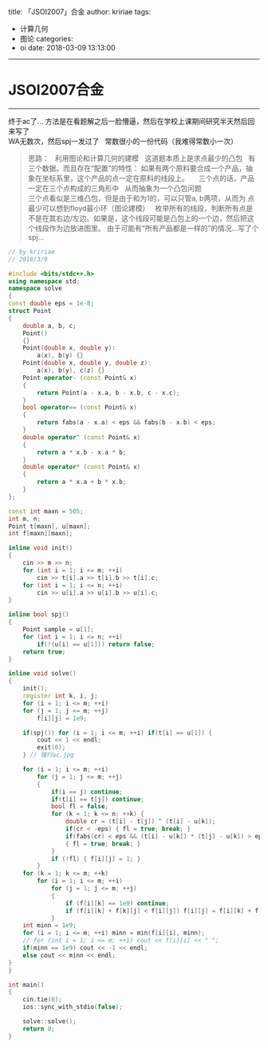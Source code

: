 title: 「JSOI2007」合金
author: kririae
tags:
  - 计算几何
  - 图论
categories:
  - oi
date: 2018-03-09 13:13:00
---
# JSOI2007合金

---

<!--more-->

终于ac了...
方法是在看题解之后一脸懵逼，然后在学校上课期间研究半天然后回来写了   
WA无数次，然后spj一发过了   
常数很小的一份代码（我难得常数小一次） 

> 思路：  
利用图论和计算几何的建模   
这道题本质上是求点最少的凸包   
有三个数据。而且存在“配置”的特性：
如果有两个原料要合成一个产品，抽象在坐标系里，这个产品的点一定在原料的线段上。    
三个点的话，产品一定在三个点构成的三角形中   
从而抽象为一个凸包问题   
三个点看似是三维凸包，但是由于和为1的，可以只管a, b两项，从而为
点最少可以想到floyd最小环（图论建模）   
枚举所有的线段，判断所有点是不是在其右边/左边。如果是，这个线段可能是凸包上的一个边，然后把这个线段作为边放进图里。
由于可能有“所有产品都是一样的”的情况...写了个spj...

```cpp
// by kririae
// 2018/3/9

#include <bits/stdc++.h>
using namespace std;
namespace solve
{
const double eps = 1e-8;
struct Point
{
    double a, b, c;
    Point()
    {}
    Point(double x, double y):
        a(x), b(y) {}
    Point(double x, double y, double z):
        a(x), b(y), c(z) {}
    Point operator- (const Point& x)
    {
        return Point(a - x.a, b - x.b, c - x.c);
    }
    bool operator== (const Point& x)
    {
        return fabs(a - x.a) < eps && fabs(b - x.b) < eps;
    }
    double operator^ (const Point& x)
    {
        return a * x.b - x.a * b;
    }
    double operator* (const Point& x)
    {
        return a * x.a + b * x.b;
    }
};

const int maxn = 505;
int m, n;
Point t[maxn], u[maxn];
int f[maxn][maxn];

inline void init()
{
    cin >> m >> n;
    for (int i = 1; i <= m; ++i)
        cin >> t[i].a >> t[i].b >> t[i].c;
    for (int i = 1; i <= n; ++i)
        cin >> u[i].a >> u[i].b >> u[i].c;
}

inline bool spj()
{
    Point sample = u[1];
    for (int i = 1; i <= n; ++i) 
        if(!(u[i] == u[1])) return false;
    return true;
}

inline void solve()
{
    init();
    register int k, i, j;
    for (i = 1; i <= m; ++i)
    for (j = 1; j <= m; ++j) 
        f[i][j] = 1e9;

    if(spj()) for (i = 1; i <= m; ++i) if(t[i] == u[1]) {
        cout << 1 << endl;
        exit(0);
    } // 强行ac.jpg

    for (i = 1; i <= m; ++i)
        for (j = 1; j <= m; ++j)
        {
            if(i == j) continue;
            if(t[i] == t[j]) continue;
            bool fl = false;
            for (k = 1; k <= n; ++k) {
                double cr = (t[i] - t[j]) ^ (t[i] - u[k]);
                if(cr < -eps) { fl = true; break; }
                if(fabs(cr) < eps && (t[i] - u[k]) * (t[j] - u[k]) > eps)  
                { fl = true; break; }
            }
            if (!fl) { f[i][j] = 1; }
        }
    for (k = 1; k <= m; ++k)
        for (i = 1; i <= m; ++i)
            for (j = 1; j <= m; ++j) 
            {
            	if (f[i][k] == 1e9) continue;  
                if (f[i][k] + f[k][j] < f[i][j]) f[i][j] = f[i][k] + f[k][j];
            }
    int minn = 1e9;
    for (i = 1; i <= m; ++i) minn = min(f[i][i], minn);
    // for (int i = 1; i <= m; ++i) cout << f[i][i] << " ";
    if(minn == 1e9) cout << -1 << endl;
    else cout << minn << endl;
}
}

int main()
{
    cin.tie(0);
    ios::sync_with_stdio(false);

    solve::solve();
    return 0;
}
```